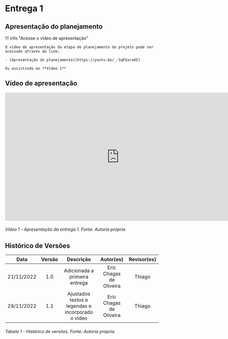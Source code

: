 # Entrega 1

## Apresentação do planejamento

!!! info "Acesse o vídeo de apresentação"
    
    O vídeo de apresentação da etapa de planejamento do projeto pode ser acessado através do link:
  
    - [Apresentação do planejamento](https://youtu.be/_-SqFGaradI)

    Ou assistindo ao **Vídeo 1**

## Vídeo de apresentação

<iframe width="748" height="421" src="https://www.youtube.com/embed/_-SqFGaradI" title="Apresentação do Planejamento - Requisitos de Software 2022.2 Spotify" frameborder="0" allow="accelerometer; autoplay; clipboard-write; encrypted-media; gyroscope; picture-in-picture" allowfullscreen></iframe>

###### Vídeo 1 - Apresentação da entrega 1. Fonte: Autoria própria.

## Histórico de Versões

|    Data    | Versão |                     Descrição                     |        Autor(es)        | Revisor(es) |
| :--------: | :----: | :-----------------------------------------------: | :---------------------: | :---------: |
| 21/11/2022 |  1.0   |           Adicionada a primeira entrega           | Eric Chagas de Oliveira |   Thiago    |
| 29/11/2022 |  1.1   | Ajustados textos e legendas e incorporado o vídeo | Eric Chagas de Oliveira |   Thiago    |

###### Tabela 1 - Histórico de versões. Fonte: Autoria própria.
